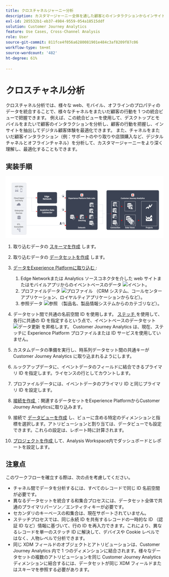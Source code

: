 ```yaml
---
title: クロスチャネルジャーニー分析
description: カスタマージャーニー全体を通した顧客とのインタラクションからインサイトを分析および抽出します。
exl-id: 285532b1-eb37-4984-9559-054a18515ddf
solution: Customer Journey Analytics
feature: Use Cases, Cross-Channel Analysis
role: User
source-git-commit: 811fce4f056a6280081901e484c3af8209f87c06
workflow-type: tm+mt
source-wordcount: '482'
ht-degree: 61%

---
```


# クロスチャネル分析

クロスチャネル分析では、様々な web、モバイル、オフラインのプロパティのデータを統合することで、様々なチャネルをまたいだ顧客の行動を 1 つの統合ビューで把握できます。 例えば、この統合ビューを使用して、デスクトップとモバイルをまたいで顧客のインタラクションを分析し、顧客の行動を把握し、インサイトを抽出してデジタル顧客体験を最適化できます。 また、チャネルをまたいだ顧客インタラクション（例：サポートのやり取りや店頭購入など、デジタルチャネルとオフラインチャネル）を分析して、カスタマージャーニーをより深く理解し、最適化することもできます。

## 実装手順

![ この節で説明する実装ステップのフロー。](../assets/cca-architecture.png)

1. 取り込むデータの [スキーマを作成](https://experienceleague.adobe.com/docs/experience-platform/xdm/tutorials/create-schema-ui.html?lang=ja) します。
1. 取り込むデータの [データセットを作成](https://experienceleague.adobe.com/docs/platform-learn/tutorials/data-ingestion/create-datasets-and-ingest-data.html?lang=ja) します。
1. [ データをExperience Platformに取り込む ](https://experienceleague.adobe.com/docs/platform-learn/tutorials/data-ingestion/understanding-data-ingestion.html?lang=ja):
   1. Edge Networkまたは Analytics ソースコネクタを介した web サイトまたはモバイルアプリからのイベントベースのデータ ![ イベント ](https://spectrum.adobe.com/static/icons/workflow_18/Smock_Events_18_N.svg)。
   2. プロファイルデータ ![ プロファイル ](https://spectrum.adobe.com/static/icons/workflow_18/Smock_User_18_N.svg) （CRM システム、コールセンターアプリケーション、ロイヤルティアプリケーションからなど）。
   3. 参照データ ![ 参照 ](https://spectrum.adobe.com/static/icons/workflow_18/Smock_Search_18_N.svg) （製品名、製品情報システムからのカテゴリなど）。

1. データセット間で共通の名前空間 ID を使用します。 [ ステッチ ](../../stitching/overview.md) を使用して、各行に共通の ID を指定するという点で、イベントベースのデータセット ![ データ更新 ](https://spectrum.adobe.com/static/icons/workflow_18/Smock_DataRefresh_18_N.svg) を昇格します。 Customer Journey Analytics は、現在、ステッチに Experience Platform プロファイルまたは ID サービスを使用していません。
1. カスタムデータの準備を実行し、時系列データセット間の共通キーが Customer Journey Analytics に取り込まれるようにします。
1. ルックアップデータに、イベントデータのフィールドに結合できるプライマリ ID を指定します。ライセンスの行としてカウントします。
1. プロファイルデータには、イベントデータのプライマリ ID と同じプライマリ ID を設定します。
1. [ 接続を作成 ](../../connections/overview.md)：関連するデータセットをExperience PlatformからCustomer Journey Analyticsに取り込みます。
1. 接続で [データビューを作成](/help/data-views/create-dataview.md) し、ビューに含める特定のディメンションと指標を選択します。アトリビューションと割り当ては、データビューでも設定できます。これらの設定は、レポート時に計算されます。
1. [ プロジェクトを作成 ](/help/analysis-workspace/home.md) して、Analysis Workspace内でダッシュボードとレポートを設定します。

## 注意点

このワークフローを確立する際は、次の点を考慮してください。

* チャネル間でデータを分析するには、すべてのレコードで同じ ID 名前空間が必要です。
* 異なるデータセットを統合する和集合プロセスには、データセット全体で共通のプライマリパーソン／エンティティキーが必要です。
* セカンダリのキーベースの和集合は、現在サポートされていません。
* ステッチプロセスでは、同じ永続 ID を共有するレコードの一時的な ID （認証 ID など）情報に基づいて、行の ID を再入力できます。これにより、異なるレコードを単一のステッチ ID に解決して、デバイスや Cookie レベルではなく、人物レベルで分析できます。
* 同じ XDM フィールドのオブジェクトとアトリビューションは、Customer Journey Analytics 内で 1 つのディメンションに結合されます。様々なデータセットの複数のアトリビューションを同じ Customer Journey Analytics ディメンションに結合するには、データセットが同じ XDM フィールドまたはスキーマを参照する必要があります。

